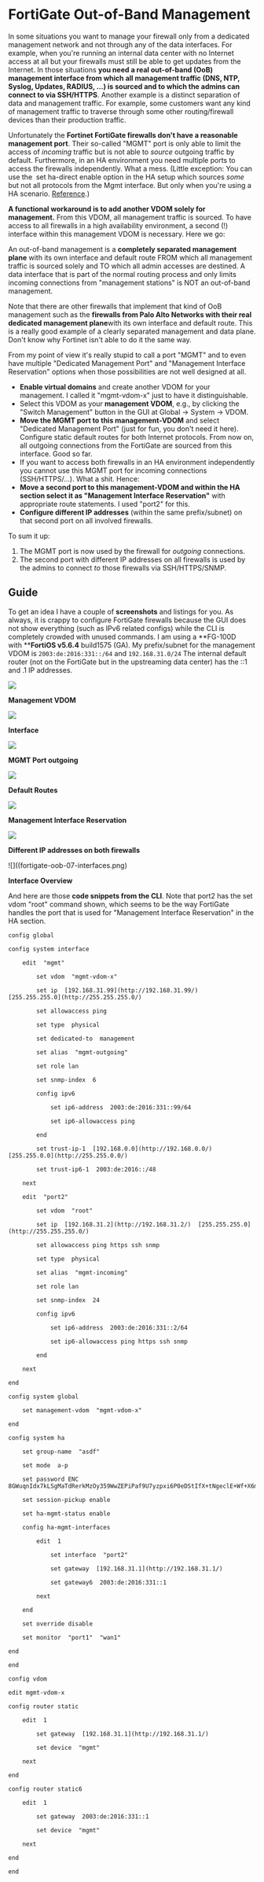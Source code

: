 FortiGate Out-of-Band Management
================================

In some situations you want to manage your firewall only from a dedicated management network and not through any of the data interfaces. For example, when you're running an internal data center with no Internet access at all but your firewalls must still be able to get updates from the Internet. In those situations **you need a real out-of-band (OoB) management interface from which all management traffic (DNS, NTP, Syslog, Updates, RADIUS, ...) is sourced and to which the admins can connect to via SSH/HTTPS**. Another example is a distinct separation of data and management traffic. For example, some customers want any kind of management traffic to traverse through some other routing/firewall devices than their production traffic.

Unfortunately the **Fortinet FortiGate firewalls don't have a reasonable management port**. Their so-called "MGMT" port is only able to limit the access of *incoming* traffic but is not able to *source* outgoing traffic by default. Furthermore, in an HA environment you need multiple ports to access the firewalls independently. What a mess. (Little exception: You can use the  set ha-direct enable option in the HA setup which sources *some* but not all protocols from the Mgmt interface. But only when you're using a HA scenario. [Reference](https://help.fortinet.com/fos50hlp/54/Content/FortiOS/fortigate-high-availability-52/HA_operatingReservedMg.htm).)

**A functional workaround is to add another VDOM solely for management.** From this VDOM, all management traffic is sourced. To have access to all firewalls in a high availability environment, a second (!) interface within this management VDOM is necessary. Here we go:

An out-of-band management is a **completely separated management plane** with its own interface and default route FROM which all management traffic is sourced solely and TO which all admin accesses are destined. A data interface that is part of the normal routing process and only limits incoming connections from "management stations" is NOT an out-of-band management.

Note that there are other firewalls that implement that kind of OoB management such as the **firewalls from Palo Alto Networks with their real dedicated management plane**with its own interface and default route. This is a really good example of a clearly separated management and data plane. Don't know why Fortinet isn't able to do it the same way.

From my point of view it's really stupid to call a port "MGMT" and to even have multiple "Dedicated Management Port" and "Management Interface Reservation" options when those possibilities are not well designed at all.


-   **Enable virtual domains** and create another VDOM for your management. I called it "mgmt-vdom-x" just to have it distinguishable.
-   Select this VDOM as your **management VDOM**, e.g., by clicking the "Switch Management" button in the GUI at Global -> System -> VDOM.
-   **Move the MGMT port to this management-VDOM** and select "Dedicated Management Port" (just for fun, you don't need it here). Configure static default routes for both Internet protocols. From now on, all outgoing connections from the FortiGate are sourced from this interface. Good so far.
-   If you want to access both firewalls in an HA environment independently you cannot use this MGMT port for incoming connections (SSH/HTTPS/...). What a shit. Hence:
-   **Move a second port to this management-VDOM and within the HA section select it as "Management Interface Reservation"** with appropriate route statements. I used "port2" for this.
-   **Configure different IP addresses** (within the same prefix/subnet) on that second port on all involved firewalls.

To sum it up:

1.  The MGMT port is now used by the firewall for *outgoing* connections.
2.  The second port with different IP addresses on all firewalls is used by the admins to connect *to* those firewalls via SSH/HTTPS/SNMP.

Guide
-----

To get an idea I have a couple of **screenshots** and listings for you. As always, it is crappy to configure FortiGate firewalls because the GUI does not show everything (such as IPv6 related configs) while the CLI is completely crowded with unused commands. I am using a **FG-100D with ****FortiOS v5.6.4** build1575 (GA). My prefix/subnet for the management VDOM is ```2003:de:2016:331::/64``` and ```192.168.31.0/24``` The internal default router (not on the FortiGate but in the upstreaming data center) has the ::1 and .1 IP addresses.

![](fortigate-oob-01-management-vdom.png)

**Management VDOM**

![](fortigate-oob-02-interface.png)

**Interface**

![](fortigate-oob-03-mgmt-port-outgoing.png)

**MGMT Port outgoing**

![](fortigate-oob-04-default-routes.png)

**Default Routes**

![](fortigate-oob-05-management-interface-reservation.png)

**Management Interface Reservation**

![](fortigate-oob-06-management-interface-reservation-ip-address.png)

**Different IP addresses on both firewalls**

![]((fortigate-oob-07-interfaces.png)

**Interface Overview**

And here are those **code snippets from the CLI**. Note that port2 has the set vdom "root" command shown, which seems to be the way FortiGate handles the port that is used for "Management Interface Reservation" in the HA section.


```
config global

config system interface

    edit  "mgmt"

        set vdom  "mgmt-vdom-x"

        set ip  [192.168.31.99](http://192.168.31.99/)  [255.255.255.0](http://255.255.255.0/)

        set allowaccess ping

        set type  physical

        set dedicated-to  management

        set alias  "mgmt-outgoing"

        set role lan

        set snmp-index  6

        config ipv6

            set ip6-address  2003:de:2016:331::99/64

            set ip6-allowaccess ping

        end

        set trust-ip-1  [192.168.0.0](http://192.168.0.0/)  [255.255.0.0](http://255.255.0.0/)

        set trust-ip6-1  2003:de:2016::/48

    next

    edit  "port2"

        set vdom  "root"

        set ip  [192.168.31.2](http://192.168.31.2/)  [255.255.255.0](http://255.255.255.0/)

        set allowaccess ping https ssh snmp

        set type  physical

        set alias  "mgmt-incoming"

        set role lan

        set snmp-index  24

        config ipv6

            set ip6-address  2003:de:2016:331::2/64

            set ip6-allowaccess ping https ssh snmp

        end

    next

end

config system global

    set management-vdom  "mgmt-vdom-x"

end

config system ha

    set group-name  "asdf"

    set mode  a-p

    set password ENC  8GWuqnIdx7kLSgMaTdRerkMzOy359WwZEPiPaf9U7yzpxi6P0eDStIfX+tNgeclE+Wf+X6mj4k7o/Mofi3Ta1B/j9TKRQ1rUCq7ABTYAnCpLK6LVzhQMXOH9EPPnKzuwYR9PrbMpyp2x25aqW3JQaFu2rm6GK/QVZzMzcV0acpgmTFAvsyWdazQcCrQM8FGBiSyuxA==

    set session-pickup enable

    set ha-mgmt-status enable

    config ha-mgmt-interfaces

        edit  1

            set interface  "port2"

            set gateway  [192.168.31.1](http://192.168.31.1/)

            set gateway6  2003:de:2016:331::1

        next

    end

    set override disable

    set monitor  "port1"  "wan1"

end

end

config vdom

edit mgmt-vdom-x

config router static

    edit  1

        set gateway  [192.168.31.1](http://192.168.31.1/)

        set device  "mgmt"

    next

end

config router static6

    edit  1

        set gateway  2003:de:2016:331::1

        set device  "mgmt"

    next

end

end

```

